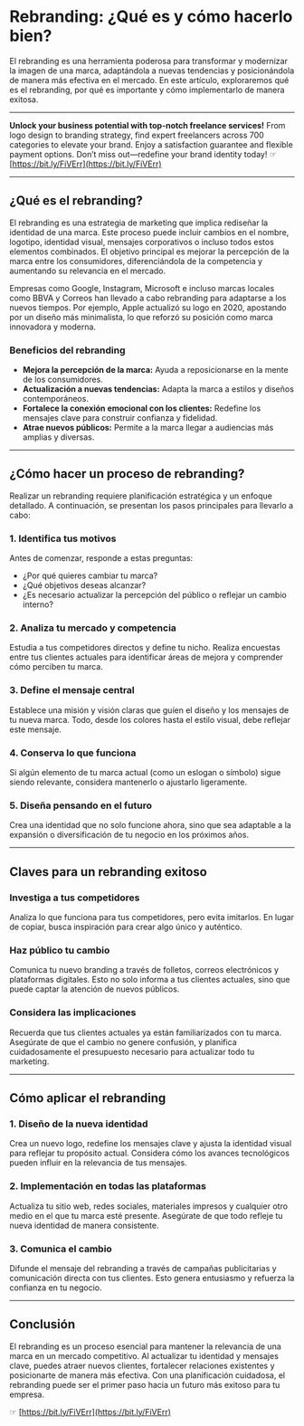 # Rebranding: ¿Qué es y cómo hacerlo bien?

El rebranding es una herramienta poderosa para transformar y modernizar la imagen de una marca, adaptándola a nuevas tendencias y posicionándola de manera más efectiva en el mercado. En este artículo, exploraremos qué es el rebranding, por qué es importante y cómo implementarlo de manera exitosa.

---

**Unlock your business potential with top-notch freelance services!** From logo design to branding strategy, find expert freelancers across 700 categories to elevate your brand. Enjoy a satisfaction guarantee and flexible payment options. Don’t miss out—redefine your brand identity today! ☞ [https://bit.ly/FiVErr](https://bit.ly/FiVErr)

---

## ¿Qué es el rebranding?

El rebranding es una estrategia de marketing que implica rediseñar la identidad de una marca. Este proceso puede incluir cambios en el nombre, logotipo, identidad visual, mensajes corporativos o incluso todos estos elementos combinados. El objetivo principal es mejorar la percepción de la marca entre los consumidores, diferenciándola de la competencia y aumentando su relevancia en el mercado.

Empresas como Google, Instagram, Microsoft e incluso marcas locales como BBVA y Correos han llevado a cabo rebranding para adaptarse a los nuevos tiempos. Por ejemplo, Apple actualizó su logo en 2020, apostando por un diseño más minimalista, lo que reforzó su posición como marca innovadora y moderna.

### Beneficios del rebranding

- **Mejora la percepción de la marca:** Ayuda a reposicionarse en la mente de los consumidores.
- **Actualización a nuevas tendencias:** Adapta la marca a estilos y diseños contemporáneos.
- **Fortalece la conexión emocional con los clientes:** Redefine los mensajes clave para construir confianza y fidelidad.
- **Atrae nuevos públicos:** Permite a la marca llegar a audiencias más amplias y diversas.

---

## ¿Cómo hacer un proceso de rebranding?

Realizar un rebranding requiere planificación estratégica y un enfoque detallado. A continuación, se presentan los pasos principales para llevarlo a cabo:

### 1. Identifica tus motivos
Antes de comenzar, responde a estas preguntas:
- ¿Por qué quieres cambiar tu marca?
- ¿Qué objetivos deseas alcanzar?
- ¿Es necesario actualizar la percepción del público o reflejar un cambio interno?

### 2. Analiza tu mercado y competencia
Estudia a tus competidores directos y define tu nicho. Realiza encuestas entre tus clientes actuales para identificar áreas de mejora y comprender cómo perciben tu marca.

### 3. Define el mensaje central
Establece una misión y visión claras que guíen el diseño y los mensajes de tu nueva marca. Todo, desde los colores hasta el estilo visual, debe reflejar este mensaje.

### 4. Conserva lo que funciona
Si algún elemento de tu marca actual (como un eslogan o símbolo) sigue siendo relevante, considera mantenerlo o ajustarlo ligeramente.

### 5. Diseña pensando en el futuro
Crea una identidad que no solo funcione ahora, sino que sea adaptable a la expansión o diversificación de tu negocio en los próximos años.

---

## Claves para un rebranding exitoso

### Investiga a tus competidores
Analiza lo que funciona para tus competidores, pero evita imitarlos. En lugar de copiar, busca inspiración para crear algo único y auténtico.

### Haz público tu cambio
Comunica tu nuevo branding a través de folletos, correos electrónicos y plataformas digitales. Esto no solo informa a tus clientes actuales, sino que puede captar la atención de nuevos públicos.

### Considera las implicaciones
Recuerda que tus clientes actuales ya están familiarizados con tu marca. Asegúrate de que el cambio no genere confusión, y planifica cuidadosamente el presupuesto necesario para actualizar todo tu marketing.

---

## Cómo aplicar el rebranding

### 1. Diseño de la nueva identidad
Crea un nuevo logo, redefine los mensajes clave y ajusta la identidad visual para reflejar tu propósito actual. Considera cómo los avances tecnológicos pueden influir en la relevancia de tus mensajes.

### 2. Implementación en todas las plataformas
Actualiza tu sitio web, redes sociales, materiales impresos y cualquier otro medio en el que tu marca esté presente. Asegúrate de que todo refleje tu nueva identidad de manera consistente.

### 3. Comunica el cambio
Difunde el mensaje del rebranding a través de campañas publicitarias y comunicación directa con tus clientes. Esto genera entusiasmo y refuerza la confianza en tu negocio.

---

## Conclusión

El rebranding es un proceso esencial para mantener la relevancia de una marca en un mercado competitivo. Al actualizar tu identidad y mensajes clave, puedes atraer nuevos clientes, fortalecer relaciones existentes y posicionarte de manera más efectiva. Con una planificación cuidadosa, el rebranding puede ser el primer paso hacia un futuro más exitoso para tu empresa.

☞ [https://bit.ly/FiVErr](https://bit.ly/FiVErr)
